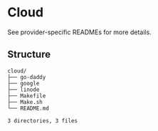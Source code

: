 # Cloud

See provider-specific READMEs for more details.

## Structure

```
cloud/
├── go-daddy
├── google
├── linode
├── Makefile
├── Make.sh
└── README.md

3 directories, 3 files
```